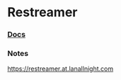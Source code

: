# Restreamer

### [Docs](https://docs.datarhei.com/restreamer)

### Notes

https://restreamer.at.lanallnight.com

